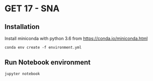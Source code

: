 # GET 17 - SNA

## Installation
Install miniconda with python 3.6 from https://conda.io/miniconda.html
```
conda env create -f environment.yml
```

## Run Notebook environment

```
jupyter notebook
```
